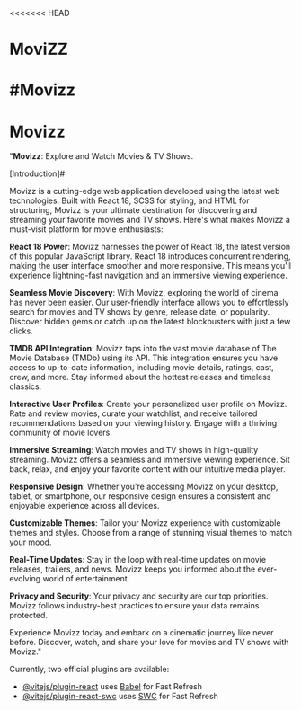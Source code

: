 <<<<<<< HEAD
# MoviZZ
#Movizz
=======
# Movizz

"**Movizz**: Explore and Watch Movies & TV Shows.

[Introduction]#

Movizz is a cutting-edge web application developed using the latest web technologies. Built with React 18, SCSS for styling, and HTML for structuring, Movizz is your ultimate destination for discovering and streaming your favorite movies and TV shows. Here's what makes Movizz a must-visit platform for movie enthusiasts:

**React 18 Power**: Movizz harnesses the power of React 18, the latest version of this popular JavaScript library. React 18 introduces concurrent rendering, making the user interface smoother and more responsive. This means you'll experience lightning-fast navigation and an immersive viewing experience.

**Seamless Movie Discovery**: With Movizz, exploring the world of cinema has never been easier. Our user-friendly interface allows you to effortlessly search for movies and TV shows by genre, release date, or popularity. Discover hidden gems or catch up on the latest blockbusters with just a few clicks.

**TMDB API Integration**: Movizz taps into the vast movie database of The Movie Database (TMDb) using its API. This integration ensures you have access to up-to-date information, including movie details, ratings, cast, crew, and more. Stay informed about the hottest releases and timeless classics.

**Interactive User Profiles**: Create your personalized user profile on Movizz. Rate and review movies, curate your watchlist, and receive tailored recommendations based on your viewing history. Engage with a thriving community of movie lovers.

**Immersive Streaming**: Watch movies and TV shows in high-quality streaming. Movizz offers a seamless and immersive viewing experience. Sit back, relax, and enjoy your favorite content with our intuitive media player.

**Responsive Design**: Whether you're accessing Movizz on your desktop, tablet, or smartphone, our responsive design ensures a consistent and enjoyable experience across all devices.

**Customizable Themes**: Tailor your Movizz experience with customizable themes and styles. Choose from a range of stunning visual themes to match your mood.

**Real-Time Updates**: Stay in the loop with real-time updates on movie releases, trailers, and news. Movizz keeps you informed about the ever-evolving world of entertainment.

**Privacy and Security**: Your privacy and security are our top priorities. Movizz follows industry-best practices to ensure your data remains protected.

Experience Movizz today and embark on a cinematic journey like never before. Discover, watch, and share your love for movies and TV shows with Movizz."





Currently, two official plugins are available:

- [@vitejs/plugin-react](https://github.com/vitejs/vite-plugin-react/blob/main/packages/plugin-react/README.md) uses [Babel](https://babeljs.io/) for Fast Refresh
- [@vitejs/plugin-react-swc](https://github.com/vitejs/vite-plugin-react-swc) uses [SWC](https://swc.rs/) for Fast Refresh
